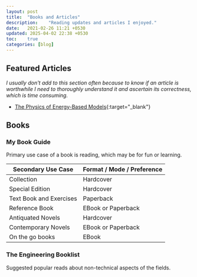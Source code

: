 ```yaml
---
layout:	post
title:	"Books and Articles"
description:	"Reading updates and articles I enjoyed."
date:	2021-02-26 11:21 +0530
updated: 2025-04-02 22:38 +0530
toc:	true
categories:	[blog]
---
```


## Featured Articles  

*I usually don't add to this section often because to know if an article is worthwhile I need to thoroughly understand it and ascertain its correctness, which is time consuming.*

- [The Physics of Energy-Based Models](https://physicsofebm.github.io/){:target="_blank"}  

## Books  

<!-- {% include extra.goodreads %} -->

### My Book Guide  

Primary use case of a book is reading, which may be for fun or learning.

| Secondary Use Case           | Format / Mode / Preference   |
| ---------------------------- | ---------------------------- |
| Collection                   | Hardcover                    |
| Special Edition              | Hardcover                    |
| Text Book and Exercises      | Paperback                    |
| Reference Book               | EBook or Paperback           |
| Antiquated Novels            | Hardcover                    |
| Contemporary Novels          | EBook or Paperback           |
| On the go books              | EBook                        |

### The Engineering Booklist

Suggested popular reads about non-technical aspects of the fields.


